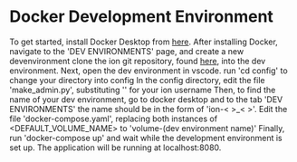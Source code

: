 # Docker Development Environment

To get started, install Docker Desktop from [here](https://www.docker.com/products/docker-desktop/).
After installing Docker, navigate to the 'DEV ENVIRONMENTS' page, and create a new devenvironment
clone the ion git repository, found [here](https://github.com/tjcsl/ion), into the dev environment.
Next, open the dev environment in vscode.
run 'cd config' to change your directory into config
In the config directory, edit the file 'make_admin.py', substituting '<YOURUSERNAME>' for your ion username
Then, to find the name of your dev environment, go to docker desktop and to the tab 'DEV ENVIRONMENTS'
the name should be in the form of 'ion-< >_< >'.
Edit the file 'docker-compose.yaml', replacing both instances of <DEFAULT_VOLUME_NAME> to 
'volume-(dev environment name)'
Finally, run 'docker-compose up' and wait while the development environment is set up.
The application will be running at localhost:8080.